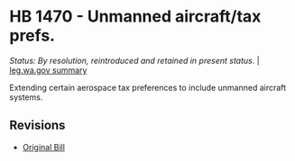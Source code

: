 # HB 1470 - Unmanned aircraft/tax prefs.
*Status: By resolution, reintroduced and retained in present status.* | [leg.wa.gov summary](https://app.leg.wa.gov/billsummary?BillNumber=1470&Year=2021)

Extending certain aerospace tax preferences to include unmanned aircraft systems.

## Revisions
* [Original Bill](1/)